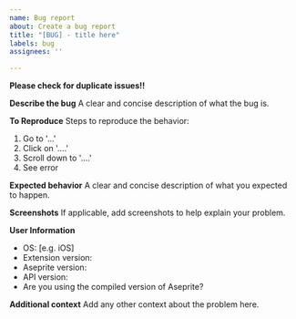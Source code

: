 ```yaml
---
name: Bug report
about: Create a bug report
title: "[BUG] - title here"
labels: bug
assignees: ''

---
```

**Please check for duplicate issues!!**


**Describe the bug**
A clear and concise description of what the bug is.

**To Reproduce**
Steps to reproduce the behavior:
1. Go to '...'
2. Click on '....'
3. Scroll down to '....'
4. See error

**Expected behavior**
A clear and concise description of what you expected to happen.

**Screenshots**
If applicable, add screenshots to help explain your problem.

**User Information**
 - OS: [e.g. iOS]
 - Extension version: 
 - Aseprite version:
- API version:
- Are you using the compiled version of Aseprite?

**Additional context**
Add any other context about the problem here.

